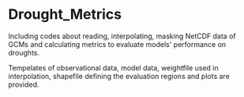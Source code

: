 # Drought_Metrics
Including codes about reading, interpolating, masking NetCDF data of GCMs and calculating metrics to evaluate models' performance on droughts.

Tempelates of observational data, model data, weightfile used in interpolation, shapefile defining the evaluation regions and plots are provided.
